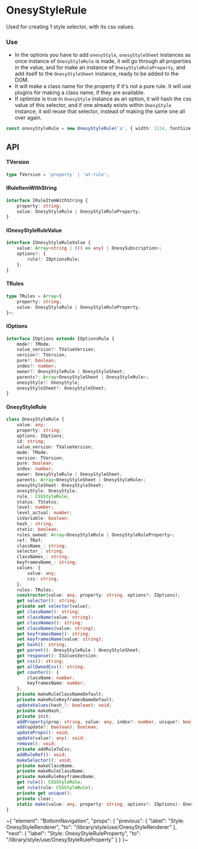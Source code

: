 
# OnesyStyleRule

Used for creating 1 style selector, with its css values.

### Use

- In the options you have to add `onesyStyle`, `onesyStyleSheet` instances as once instance of `OnesyStyleRule` is made, it will go through all properties in the value, and for make an instance of `OnesyStyleRuleProperty`, and add itself to the `OnesyStyleSheet` instance, ready to be added to the DOM.
- It will make a class name for the property if it's not a pure rule. It will use plugins for making a class name, if they are available.
- If optimize is true in `OnesyStyle` instance as an option, it will hash the css value of this selector, and if one already exists within `OnesyStyle` instance, it will reuse that selector, instead of making the same one all over again.

```ts
const onesyStyleRule = new OnesyStyleRule('a', { width: 1114, fontSize: '14px' }, options);
```

## API

#### TVersion

```ts
type TVersion = 'property' | 'at-rule';
```

#### IRuleItemWithString

```ts
interface IRuleItemWithString {
    property: string;
    value: OnesyStyleRule | OnesyStyleRuleProperty;
}
```

#### IOnesyStyleRuleValue

```ts
interface IOnesyStyleRuleValue {
    value: Array<string | (() => any) | OnesySubscription>;
    options?: {
        rule?: IOptionsRule;
    };
}
```

#### TRules

```ts
type TRules = Array<{
    property: string;
    value: OnesyStyleRule | OnesyStyleRuleProperty;
}>;
```

#### IOptions

```ts
interface IOptions extends IOptionsRule {
    mode?: TMode;
    value_version?: TValueVersion;
    version?: TVersion;
    pure?: boolean;
    index?: number;
    owner?: OnesyStyleRule | OnesyStyleSheet;
    parents?: Array<OnesyStyleSheet | OnesyStyleRule>;
    onesyStyle?: OnesyStyle;
    onesyStyleSheet?: OnesyStyleSheet;
}
```

#### OnesyStyleRule

```ts
class OnesyStyleRule {
    value: any;
    property: string;
    options: IOptions;
    id: string;
    value_version: TValueVersion;
    mode: TMode;
    version: TVersion;
    pure: boolean;
    index: number;
    owner: OnesyStyleRule | OnesyStyleSheet;
    parents: Array<OnesyStyleSheet | OnesyStyleRule>;
    onesyStyleSheet: OnesyStyleSheet;
    onesyStyle: OnesyStyle;
    rule_: CSSStyleRule;
    status: TStatus;
    level: number;
    level_actual: number;
    isVariable: boolean;
    hash_: string;
    static: boolean;
    rules_owned: Array<OnesyStyleRule | OnesyStyleRuleProperty>;
    ref: TRef;
    className_: string;
    selector_: string;
    classNames_: string;
    keyframesName_: string;
    values: {
        value: any;
        css: string;
    };
    rules: TRules;
    constructor(value: any, property: string, options?: IOptions);
    get selector(): string;
    private set selector(value);
    get className(): string;
    set className(value: string);
    get classNames(): string;
    set classNames(value: string);
    get keyframesName(): string;
    set keyframesName(value: string);
    get hash(): string;
    get parent(): OnesyStyleRule | OnesyStyleSheet;
    get response(): IValuesVersion;
    get css(): string;
    get allOwnedCss(): string;
    get counter(): {
        className: number;
        keyframesName: number;
    };
    private makeRuleClassNameDefault;
    private makeRuleKeyframesNameDefault;
    updateValues(hash_?: boolean): void;
    private makeHash;
    private init;
    addProperty(prop: string, value: any, index?: number, unique?: boolean, add?: boolean): void;
    add(update?: boolean): boolean;
    updateProps(): void;
    update(value?: any): void;
    remove(): void;
    private addRuleToCss;
    addRuleRef(): void;
    makeSelector(): void;
    private makeClassName;
    private makeRuleClassName;
    private makeRuleKeyframesName;
    get rule(): CSSStyleRule;
    set rule(rule: CSSStyleRule);
    private get unique();
    private clear;
    static make(value: any, property: string, options?: IOptions): OnesyStyleRule;
}
```


~{
  "element": "BottomNavigation",
  "props": {
    "previous": {
      "label": "Style: OnesyStyleRenderer",
      "to": "/library/style/use/OnesyStyleRenderer"
    },
    "next": {
      "label": "Style: OnesyStyleRuleProperty",
      "to": "/library/style/use/OnesyStyleRuleProperty"
    }
  }
}~

